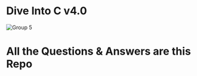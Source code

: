# Dive Into C v4.0
![Group 5](https://user-images.githubusercontent.com/91784445/220519189-036dfc7c-0db0-40fc-ab5d-519736d71ad0.png)
<h1> All the Questions & Answers are this Repo</h1>

